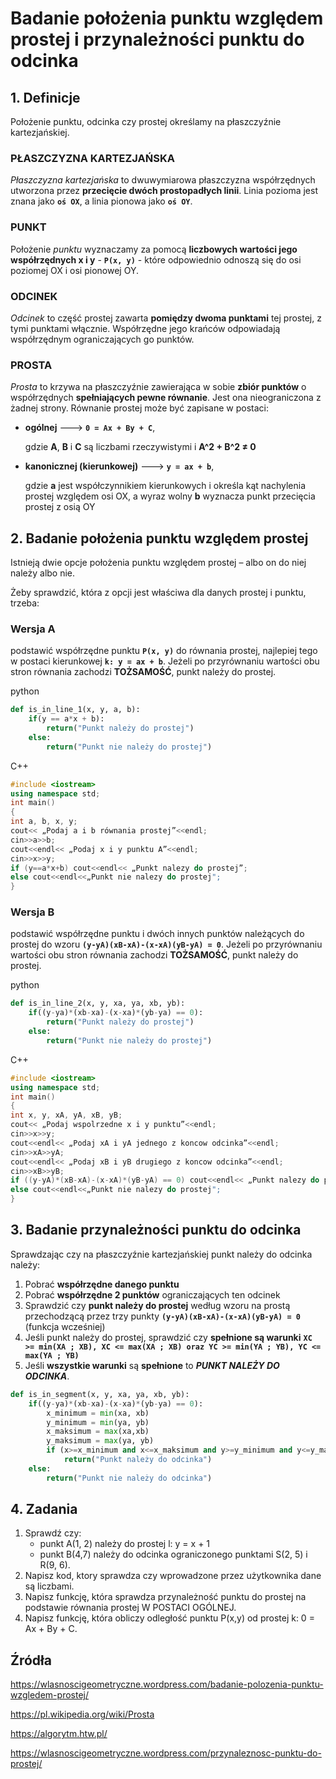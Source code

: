 # Badanie położenia punktu względem prostej i przynależności punktu do odcinka

## 1. Definicje 
Położenie punktu, odcinka czy prostej określamy na płaszczyźnie kartezjańskiej.  

### PŁASZCZYZNA KARTEZJAŃSKA
*Płaszczyzna kartezjańska* to dwuwymiarowa płaszczyzna współrzędnych utworzona przez **przecięcie dwóch prostopadłych linii**. Linia pozioma jest znana jako **```oś OX```**, a linia pionowa jako **```oś OY```**.

### PUNKT
Położenie *punktu* wyznaczamy za pomocą **liczbowych wartości jego współrzędnych x i y** - **```P(x, y)```** - które odpowiednio odnoszą się do osi poziomej OX i osi pionowej OY. 


### ODCINEK
*Odcinek* to część prostej zawarta **pomiędzy dwoma punktami** tej prostej, z tymi punktami włącznie. Współrzędne jego krańców odpowiadają współrzędnym ograniczających go punktów. 

### PROSTA
*Prosta* to krzywa na płaszczyźnie zawierająca w sobie **zbiór punktów** o współrzędnych **spełniających pewne równanie**. Jest ona nieograniczona z żadnej strony. 
Równanie prostej może być zapisane w postaci: 
- **ogólnej** --->   **```0 = Ax + By + C```**,

    gdzie **A**, **B** i **C** są liczbami rzeczywistymi i **A^2 + B^2 ≠ 0**

- **kanonicznej (kierunkowej)** --->   **```y = ax + b```**,

    gdzie **a** jest współczynnikiem kierunkowych i określa kąt nachylenia prostej względem osi OX, a wyraz wolny **b** wyznacza punkt przecięcia prostej z osią OY


## 2. Badanie położenia punktu względem prostej 
Istnieją dwie opcje położenia punktu względem prostej – albo on do niej należy albo nie. 

Żeby sprawdzić, która z opcji jest właściwa dla danych prostej i punktu, trzeba: 

### Wersja A 
podstawić współrzędne punktu **```P(x, y)```** do równania prostej, najlepiej tego w postaci kierunkowej **```k: y = ax + b```**. 
Jeżeli po przyrównaniu wartości obu stron równania zachodzi **TOŻSAMOŚĆ**, punkt należy do prostej.

python 
 
```python
def is_in_line_1(x, y, a, b):
    if(y == a*x + b):
        return("Punkt należy do prostej")
    else:
        return("Punkt nie należy do prostej")
```

C++
```c++
#include <iostream> 
using namespace std; 
int main() 
{
int a, b, x, y; 
cout<< „Podaj a i b równania prostej”<<endl; 
cin>>a>>b; 
cout<<endl<< „Podaj x i y punktu A”<<endl; 
cin>>x>>y; 
if (y==a*x+b) cout<<endl<< „Punkt nalezy do prostej”; 
else cout<<endl<<„Punkt nie nalezy do prostej";
}
```


### Wersja B
podstawić współrzędne punktu i dwóch innych punktów należących do prostej do wzoru 
**```(y-yA)(xB-xA)-(x-xA)(yB-yA) = 0```**.
Jeżeli po przyrównaniu wartości obu stron równania zachodzi **TOŻSAMOŚĆ**, punkt należy do prostej.

python 
```python
def is_in_line_2(x, y, xa, ya, xb, yb):
    if((y-ya)*(xb-xa)-(x-xa)*(yb-ya) == 0):
        return("Punkt należy do prostej")
    else:
        return("Punkt nie należy do prostej")
```

C++
```c++
#include <iostream> 
using namespace std; 
int main() 
{
int x, y, xA, yA, xB, yB; 
cout<< „Podaj wspolrzedne x i y punktu”<<endl; 
cin>>x>>y; 
cout<<endl<< „Podaj xA i yA jednego z koncow odcinka”<<endl; 
cin>>xA>>yA;
cout<<endl<< „Podaj xB i yB drugiego z koncow odcinka”<<endl; 
cin>>xB>>yB; 
if ((y-yA)*(xB-xA)-(x-xA)*(yB-yA) == 0) cout<<endl<< „Punkt nalezy do prostej”; 
else cout<<endl<<„Punkt nie nalezy do prostej";
}
```

## 3. Badanie przynależności punktu do odcinka 
Sprawdzając czy na płaszczyźnie kartezjańskiej punkt należy do odcinka należy: 
1.	Pobrać **współrzędne danego punktu**
2.	Pobrać **współrzędne 2 punktów** ograniczających ten odcinek
3.	Sprawdzić czy **punkt należy do prostej** według wzoru na prostą przechodzącą przez trzy punkty **```(y-yA)(xB-xA)-(x-xA)(yB-yA) = 0```** (funkcja wcześniej)
4.	Jeśli punkt należy do prostej, sprawdzić czy **spełnione są warunki** **```XC >= min(XA ; XB), XC <= max(XA ; XB) oraz YC >= min(YA ; YB), YC <= max(YA ; YB) ```**
5.	Jeśli **wszystkie warunki** są **spełnione** to ***PUNKT NALEŻY DO ODCINKA***.

```python
def is_in_segment(x, y, xa, ya, xb, yb):
    if((y-ya)*(xb-xa)-(x-xa)*(yb-ya) == 0):
        x_minimum = min(xa, xb)
        y_minimum = min(ya, yb)
        x_maksimum = max(xa,xb)
        y_maksimum = max(ya, yb)
        if (x>=x_minimum and x<=x_maksimum and y>=y_minimum and y<=y_maksimum):
            return("Punkt należy do odcinka")
    else:
        return("Punkt nie należy do odcinka")
```


## 4. Zadania 
1. Sprawdź czy: 
   * punkt A(1, 2) należy do prostej l: y = x + 1
   * punkt B(4,7) należy do odcinka ograniczonego punktami S(2, 5) i R(9, 6).
2. Napisz kod, ktory sprawdza czy wprowadzone przez użytkownika dane są liczbami.
3. Napisz funkcję, która sprawdza przynależność punktu do prostej na podstawie równania prostej W POSTACI OGÓLNEJ.
4. Napisz funkcję, która obliczy odległość punktu P(x,y) od prostej k: 0 = Ax + By + C.

## Źródła 
https://wlasnoscigeometryczne.wordpress.com/badanie-polozenia-punktu-wzgledem-prostej/

https://pl.wikipedia.org/wiki/Prosta

https://algorytm.htw.pl/

https://wlasnoscigeometryczne.wordpress.com/przynaleznosc-punktu-do-prostej/

